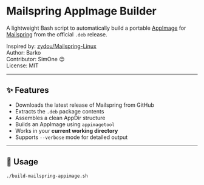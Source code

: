 # Mailspring AppImage Builder

A lightweight Bash script to automatically build a portable [AppImage](https://appimage.org/) for [Mailspring](https://getmailspring.com) from the official `.deb` release.

Inspired by: [zydou/Mailspring-Linux](https://github.com/zydou/Mailspring-Linux)  
Author: Barko  
Contributor: SimOne 😊  
License: MIT

---

## ✨ Features

- Downloads the latest release of Mailspring from GitHub
- Extracts the `.deb` package contents
- Assembles a clean AppDir structure
- Builds an AppImage using `appimagetool`
- Works in your **current working directory**
- Supports `--verbose` mode for detailed output

---

## 🚀 Usage

```bash
./build-mailspring-appimage.sh
```
